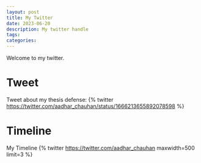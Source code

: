 ```yaml
---
layout: post
title: My Twitter
date: 2023-06-20
description: My twitter handle
tags:
categories: 
---
```

Welcome to my twitter.

# Tweet
Tweet about my thesis defense:
{% twitter https://twitter.com/aadhar_chauhan/status/1666213655892078598 %}

# Timeline
My Timeline
{% twitter https://twitter.com/aadhar_chauhan maxwidth=500 limit=3 %}

<!-- # Additional Details
For more details on using the plugin visit: [jekyll-twitter-plugin](https://github.com/rob-murray/jekyll-twitter-plugin) -->
